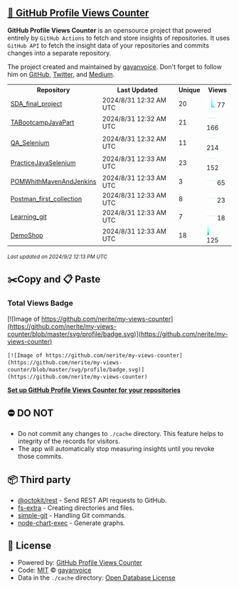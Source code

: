 ## [🚀 GitHub Profile Views Counter](https://github.com/gayanvoice/github-profile-views-counter)
**GitHub Profile Views Counter** is an opensource project that powered entirely by  `GitHub Actions` to fetch and store insights of repositories.
It uses `GitHub API` to fetch the insight data of your repositories and commits changes into a separate repository.

The project created and maintained by [gayanvoice](https://github.com/gayanvoice). Don't forget to follow him on [GitHub](https://github.com/gayanvoice), [Twitter](https://twitter.com/gayanvoice), and [Medium](https://gayanvoice.medium.com/).

<table>
	<tr>
		<th>
			Repository
		</th>
		<th>
			Last Updated
		</th>
		<th>
			Unique
		</th>
		<th>
			Views
		</th>
	</tr>
	<tr>
		<td>
			<a href="https://github.com/nerite/my-views-counter/tree/master/readme/405877089/year.md">
				SDA_final_project
			</a>
		</td>
		<td>
			2024/8/31 12:32 AM UTC
		</td>
		<td>
			20
		</td>
		<td>
			<img alt="Response time graph" src="https://github.com/nerite/my-views-counter/raw/master/graph/405877089/small/year.png" height="20"> 77
		</td>
	</tr>
	<tr>
		<td>
			<a href="https://github.com/nerite/my-views-counter/tree/master/readme/517565501/year.md">
				TABootcampJavaPart
			</a>
		</td>
		<td>
			2024/8/31 12:32 AM UTC
		</td>
		<td>
			21
		</td>
		<td>
			<img alt="Response time graph" src="https://github.com/nerite/my-views-counter/raw/master/graph/517565501/small/year.png" height="20"> 166
		</td>
	</tr>
	<tr>
		<td>
			<a href="https://github.com/nerite/my-views-counter/tree/master/readme/437118261/year.md">
				QA_Selenium
			</a>
		</td>
		<td>
			2024/8/31 12:32 AM UTC
		</td>
		<td>
			11
		</td>
		<td>
			<img alt="Response time graph" src="https://github.com/nerite/my-views-counter/raw/master/graph/437118261/small/year.png" height="20"> 214
		</td>
	</tr>
	<tr>
		<td>
			<a href="https://github.com/nerite/my-views-counter/tree/master/readme/442742397/year.md">
				PracticeJavaSelenium
			</a>
		</td>
		<td>
			2024/8/31 12:33 AM UTC
		</td>
		<td>
			23
		</td>
		<td>
			<img alt="Response time graph" src="https://github.com/nerite/my-views-counter/raw/master/graph/442742397/small/year.png" height="20"> 152
		</td>
	</tr>
	<tr>
		<td>
			<a href="https://github.com/nerite/my-views-counter/tree/master/readme/459752966/year.md">
				POMWhithMavenAndJenkins
			</a>
		</td>
		<td>
			2024/8/31 12:33 AM UTC
		</td>
		<td>
			3
		</td>
		<td>
			<img alt="Response time graph" src="https://github.com/nerite/my-views-counter/raw/master/graph/459752966/small/year.png" height="20"> 65
		</td>
	</tr>
	<tr>
		<td>
			<a href="https://github.com/nerite/my-views-counter/tree/master/readme/407480595/year.md">
				Postman_first_collection
			</a>
		</td>
		<td>
			2024/8/31 12:33 AM UTC
		</td>
		<td>
			8
		</td>
		<td>
			<img alt="Response time graph" src="https://github.com/nerite/my-views-counter/raw/master/graph/407480595/small/year.png" height="20"> 23
		</td>
	</tr>
	<tr>
		<td>
			<a href="https://github.com/nerite/my-views-counter/tree/master/readme/407146012/year.md">
				Learning_git
			</a>
		</td>
		<td>
			2024/8/31 12:33 AM UTC
		</td>
		<td>
			7
		</td>
		<td>
			<img alt="Response time graph" src="https://github.com/nerite/my-views-counter/raw/master/graph/407146012/small/year.png" height="20"> 18
		</td>
	</tr>
	<tr>
		<td>
			<a href="https://github.com/nerite/my-views-counter/tree/master/readme/545485979/year.md">
				DemoShop
			</a>
		</td>
		<td>
			2024/8/31 12:33 AM UTC
		</td>
		<td>
			18
		</td>
		<td>
			<img alt="Response time graph" src="https://github.com/nerite/my-views-counter/raw/master/graph/545485979/small/year.png" height="20"> 125
		</td>
	</tr>
</table>

<small><i>Last updated on 2024/9/2 12:13 PM UTC</i></small>

## ✂️Copy and 📋 Paste
### Total Views Badge
[![Image of https://github.com/nerite/my-views-counter](https://github.com/nerite/my-views-counter/blob/master/svg/profile/badge.svg)](https://github.com/nerite/my-views-counter)

```readme
[![Image of https://github.com/nerite/my-views-counter](https://github.com/nerite/my-views-counter/blob/master/svg/profile/badge.svg)](https://github.com/nerite/my-views-counter)
```
[**Set up GitHub Profile Views Counter for your repositories**](https://github.com/gayanvoice/github-profile-views-counter)
## ⛔ DO NOT
- Do not commit any changes to `./cache` directory. This feature helps to integrity of the records for visitors.
- The app will automatically stop measuring insights until you revoke those commits.
## 📦 Third party

- [@octokit/rest](https://www.npmjs.com/package/@octokit/rest) - Send REST API requests to GitHub.
- [fs-extra](https://www.npmjs.com/package/fs-extra) - Creating directories and files.
- [simple-git](https://www.npmjs.com/package/simple-git) - Handling Git commands.
- [node-chart-exec](https://www.npmjs.com/package/node-chart-exec) - Generate graphs.
## 📄 License
- Powered by: [GitHub Profile Views Counter](https://github.com/gayanvoice/github-profile-views-counter)
- Code: [MIT](./LICENSE) © [gayanvoice](https://github.com/gayanvoice)
- Data in the `./cache` directory: [Open Database License](https://opendatacommons.org/licenses/odbl/1-0/)